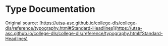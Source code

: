 # Type Documentation

Original source: [https://utsa-asc.github.io/college-dls/college-dls/reference/typography.html#Standard-Headlines](https://utsa-asc.github.io/college-dls/college-dls/reference/typography.html#Standard-Headlines)

